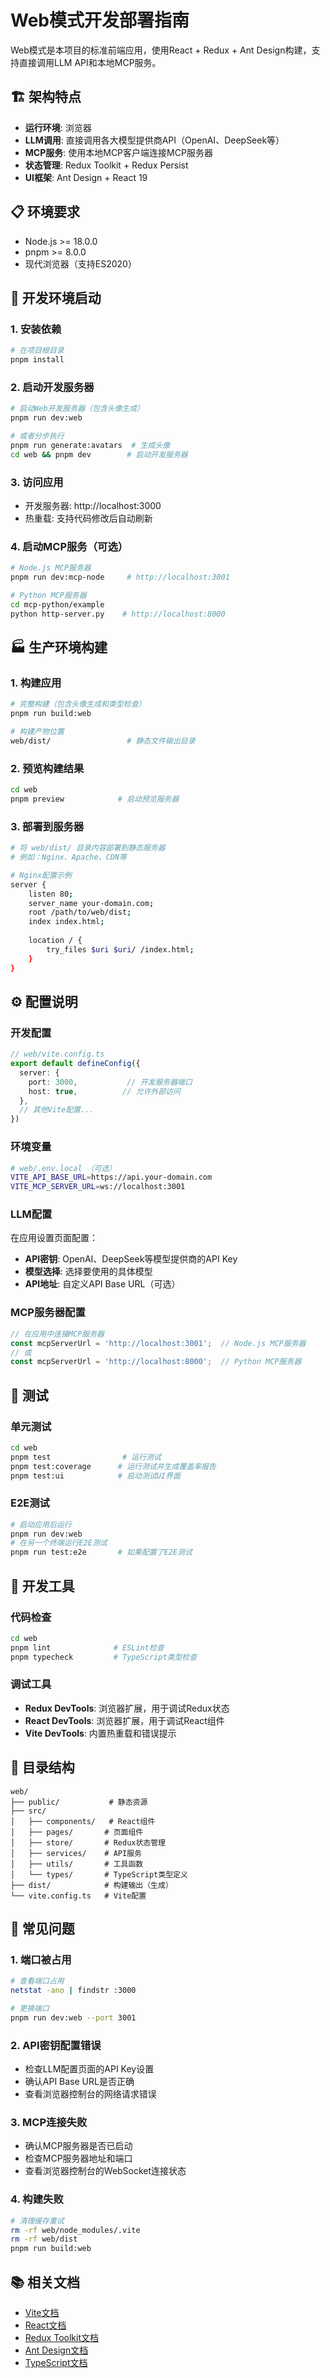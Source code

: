 # Web模式开发部署指南

Web模式是本项目的标准前端应用，使用React + Redux + Ant Design构建，支持直接调用LLM API和本地MCP服务。

## 🏗️ 架构特点

- **运行环境**: 浏览器
- **LLM调用**: 直接调用各大模型提供商API（OpenAI、DeepSeek等）
- **MCP服务**: 使用本地MCP客户端连接MCP服务器
- **状态管理**: Redux Toolkit + Redux Persist
- **UI框架**: Ant Design + React 19

## 📋 环境要求

- Node.js >= 18.0.0
- pnpm >= 8.0.0
- 现代浏览器（支持ES2020）

## 🚀 开发环境启动

### 1. 安装依赖
```bash
# 在项目根目录
pnpm install
```

### 2. 启动开发服务器
```bash
# 启动Web开发服务器（包含头像生成）
pnpm run dev:web

# 或者分步执行
pnpm run generate:avatars  # 生成头像
cd web && pnpm dev        # 启动开发服务器
```

### 3. 访问应用
- 开发服务器: http://localhost:3000
- 热重载: 支持代码修改后自动刷新

### 4. 启动MCP服务（可选）
```bash
# Node.js MCP服务器
pnpm run dev:mcp-node     # http://localhost:3001

# Python MCP服务器  
cd mcp-python/example
python http-server.py    # http://localhost:8000
```

## 🏭 生产环境构建

### 1. 构建应用
```bash
# 完整构建（包含头像生成和类型检查）
pnpm run build:web

# 构建产物位置
web/dist/                 # 静态文件输出目录
```

### 2. 预览构建结果
```bash
cd web
pnpm preview            # 启动预览服务器
```

### 3. 部署到服务器
```bash
# 将 web/dist/ 目录内容部署到静态服务器
# 例如：Nginx、Apache、CDN等

# Nginx配置示例
server {
    listen 80;
    server_name your-domain.com;
    root /path/to/web/dist;
    index index.html;
    
    location / {
        try_files $uri $uri/ /index.html;
    }
}
```

## ⚙️ 配置说明

### 开发配置
```typescript
// web/vite.config.ts
export default defineConfig({
  server: {
    port: 3000,           // 开发服务器端口
    host: true,          // 允许外部访问
  },
  // 其他Vite配置...
})
```

### 环境变量
```bash
# web/.env.local （可选）
VITE_API_BASE_URL=https://api.your-domain.com
VITE_MCP_SERVER_URL=ws://localhost:3001
```

### LLM配置
在应用设置页面配置：
- **API密钥**: OpenAI、DeepSeek等模型提供商的API Key
- **模型选择**: 选择要使用的具体模型
- **API地址**: 自定义API Base URL（可选）

### MCP服务器配置
```javascript
// 在应用中连接MCP服务器
const mcpServerUrl = 'http://localhost:3001';  // Node.js MCP服务器
// 或
const mcpServerUrl = 'http://localhost:8000';  // Python MCP服务器
```

## 🧪 测试

### 单元测试
```bash
cd web
pnpm test                # 运行测试
pnpm test:coverage      # 运行测试并生成覆盖率报告
pnpm test:ui            # 启动测试UI界面
```

### E2E测试
```bash
# 启动应用后运行
pnpm run dev:web
# 在另一个终端运行E2E测试
pnpm run test:e2e       # 如果配置了E2E测试
```

## 🔧 开发工具

### 代码检查
```bash
cd web
pnpm lint              # ESLint检查
pnpm typecheck         # TypeScript类型检查
```

### 调试工具
- **Redux DevTools**: 浏览器扩展，用于调试Redux状态
- **React DevTools**: 浏览器扩展，用于调试React组件
- **Vite DevTools**: 内置热重载和错误提示

## 📁 目录结构

```
web/
├── public/           # 静态资源
├── src/
│   ├── components/   # React组件
│   ├── pages/       # 页面组件
│   ├── store/       # Redux状态管理
│   ├── services/    # API服务
│   ├── utils/       # 工具函数
│   └── types/       # TypeScript类型定义
├── dist/            # 构建输出（生成）
└── vite.config.ts   # Vite配置
```

## 🚨 常见问题

### 1. 端口被占用
```bash
# 查看端口占用
netstat -ano | findstr :3000

# 更换端口
pnpm run dev:web --port 3001
```

### 2. API密钥配置错误
- 检查LLM配置页面的API Key设置
- 确认API Base URL是否正确
- 查看浏览器控制台的网络请求错误

### 3. MCP连接失败
- 确认MCP服务器是否已启动
- 检查MCP服务器地址和端口
- 查看浏览器控制台的WebSocket连接状态

### 4. 构建失败
```bash
# 清理缓存重试
rm -rf web/node_modules/.vite
rm -rf web/dist
pnpm run build:web
```

## 📚 相关文档

- [Vite文档](https://vitejs.dev/)
- [React文档](https://react.dev/)
- [Redux Toolkit文档](https://redux-toolkit.js.org/)
- [Ant Design文档](https://ant.design/)
- [TypeScript文档](https://www.typescriptlang.org/)